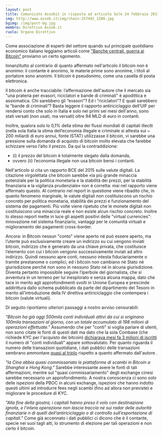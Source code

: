 ```yaml
---
layout: post
title: Comunicato Assobit in risposta ad articolo Sole 24 febbraio 2017
img: http://www.assob.it/img/chain-257492_1280.jpg
bgimg: /img/post-bg.jpg
membro: Direttivo Assob.it
ruolo: Organo Direttivo
---
```

[//]: # "Scrivere qui  sotto un summary del post"
Come associazione di esperti del settore quando sul principale quotidiano economico italiano leggiamo 
articoli come ["Banche centrali, guerra ai Bitcoin"](http://mobile.ilsole24ore.com/solemobile/main/art/finanza-e-mercati/2017-02-23/banche-centrali-guerra-bitcoin-214809) 
proviamo un certo sgomento.

<!-- more -->
[//]: # "Scrivere qui  sotto il post in markdown"

Innanzitutto al contrario di quanto affermato nell'articolo il bitcoin non è anonimo: il contante è anonimo, 
le materie prime sono anonime, i titoli al portatore sono anonimi. Il bitcoin è pseudonimo, come una casella 
di posta elettronica.

Il bitcoin è anche tracciabile: l’affermazione dell'autore che il mercato sia "una prateria per evasori, 
riciclatori e bande di criminali" è apodittica e assiomatica. Chi sarebbero gli “evasori”? Ed i “riciclatori”? 
E quali sarebbero le “bande di criminali”? Basta leggere il rapporto antiriciclaggio dell’UIF per rendersi 
conto che solo in Italia e solo nei primi sei mesi dell'anno, sono stati versati (non usati, ma versati) oltre 
94 MLD di euro in contanti.

Inoltre, qualora solo lo 0,1% della stima dei flussi mondiali di capitali illeciti (nella sola Italia la stima 
dell’economia illegale e criminale si attesta sui ~ 200 miliardi di euro annui, fonte ISTAT) utilizzasse il bitcoin, 
vi sarebbe una pressione sulla domanda di acquisto di bitcoin molto elevata che farebbe schizzare verso l’alto il prezzo. 
Da qui la contraddizione: 
- (i) il prezzo del bitcoin è totalmente slegato dalla domanda, 
- ovvero (ii) l’economia illegale non usa bitcoin bensì i contanti.

Nell'articolo si cita un rapporto BCE del 2015 sulle valute digitali. La citazione virgolettata che bitcoin 
sarebbe «la più grande minaccia potenziale per la politica monetaria e la stabilità dei prezzi, per la stabilità 
finanziaria e la vigilanza prudenziale» non è corretta: mai nel rapporto viene affermato questo. Al contrario nel 
report in questione viene ribadito che, in quanto fenomeno marginale, le valute digitali non costituiscono un rischio 
concreto per politica monetaria, stabilità dei prezzi e funzionamento del sistema dei pagamenti. Più volte viene ripetuto 
che le monete digitali non costituiscono una minaccia reale e non esiste alcun rischio concreto. Inoltre lo stesso 
report mette in luce gli aspetti positivi delle "virtual currencies": innovazione nel sistema finanziario, vantaggi 
per le comunità virtuali e miglioramento dei pagamenti cross-border.

Ancora: in Bitcoin nessun "conto" viene aperto né può essere aperto, ma l’utente può esclusivamente creare un 
indirizzo su cui vengono inviati bitcoin, indirizzo che è generato da  una chiave privata, che costituisce 
l’elemento con cui i bitcoin vengono successivamente inviati ad altro indirizzo. Quindi nessuno apre conti, 
nessuno intesta fiduciariamente o tramite prestanome o complici, ed i bitcoin non cambiano né Stato né giurisdizione 
perché non sono in nessuno Stato né in alcuna giurisdizione. Diventa pertanto impossibile seguire l’iperbole del 
giornalista, che si avventura in un terreno per lui inesplorato e senza alcuna mappa, dato che tace in merito agli 
approfondimenti svolti in Unione Europea e prescinde addirittura dallo schema pubblicato da parte del dipartimento 
del Tesoro in merito all’introduzione della IV direttiva antiriciclaggio che contempera i bitcoin (valute virtuali).
 
Di seguito riportiamo ulteriori passaggi a nostro avviso censurabili:  

*"Bitcoin ha già oggi 500mila conti individuali attivi da cui si originano 100mila transazioni al giorno, con un 
totale accumulato di 198 milioni di operazioni effettuate."*
Assumendo che per "conti" si voglia parlare di utenti, non sono citate le fonti di questi dati ma dato che la sola 
Coinbase (che richiede KYC per l'acquisto dei bitcoin) 
[dichiarava mesi fa 3 milioni di iscritti](http://btcgeek.com/coinbase-reaches-3-million-wallets/) il numero di 
"conti individuali" appare sottovalutato. 
Per quanto riguarda il numero delle transazioni quotidiane, i dati pubblici delle transazioni sembrano ammontare 
[quasi al triplo](https://blockchain.info/it/charts/n-transactions) rispetto a quanto affermato dall'autore .

*"la Cina abbia quasi commissariato le piattaforme di scambi in Bitcoin a Shanghai e Hong Kong."*
Sarebbe interessante avere le fonti di tali affermazioni, mentre sul "quasi commissariamento" degli exchange cinesi 
sarebbe necessario un approfondimento. A nostra conoscenza ci sono solo delle ispezioni della PBOC in alcuni exchange, 
ispezioni che hanno indotto questi ultimi ad introdurre fees negli scambi (fino ad allora non previste) e migliorare 
le procedure di KYC.

*"Alla fine della giostra, i capitali hanno preso il volo con destinazione ignota, e l’intera operazione non 
lascia traccia né sui radar delle autorità finanziarie n di quelli dell’antiriciclaggio o di controllo 
sull’esportazione di capitali."*
Come già accennato i dati pubblici ci dicono che è il contante, specie nei suoi tagli alti, 
lo strumento di elezione per tali operazioni e non certo il bitcoin.



